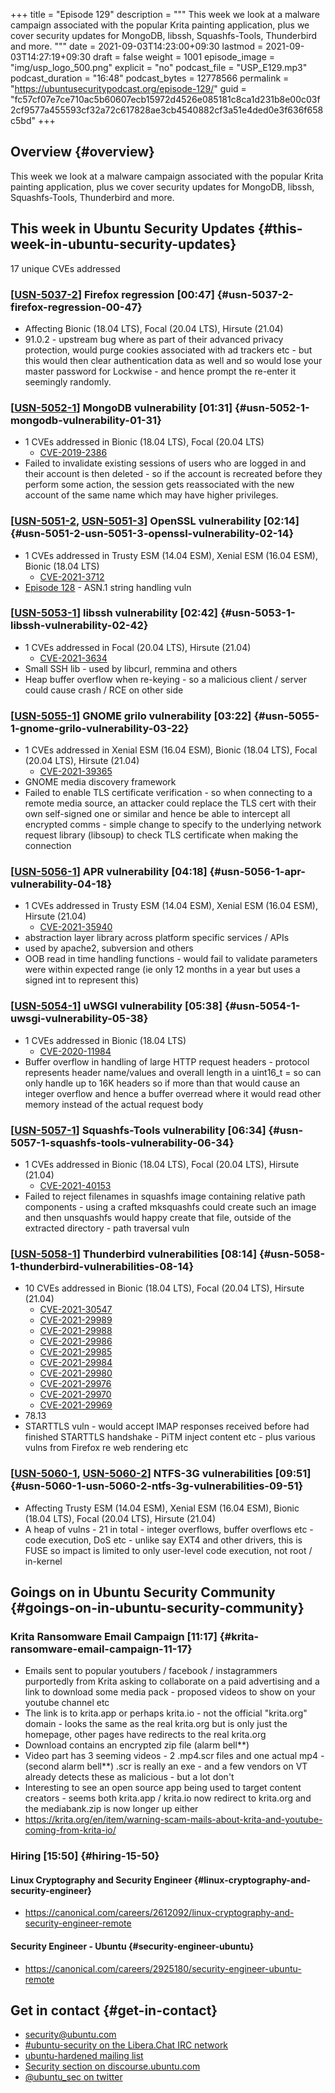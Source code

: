 +++
title = "Episode 129"
description = """
  This week we look at a malware campaign associated with the popular Krita
  painting application, plus we cover security updates for MongoDB, libssh,
  Squashfs-Tools, Thunderbird and more.
  """
date = 2021-09-03T14:23:00+09:30
lastmod = 2021-09-03T14:27:19+09:30
draft = false
weight = 1001
episode_image = "img/usp_logo_500.png"
explicit = "no"
podcast_file = "USP_E129.mp3"
podcast_duration = "16:48"
podcast_bytes = 12778566
permalink = "https://ubuntusecuritypodcast.org/episode-129/"
guid = "fc57cf07e7ce710ac5b60607ecb15972d4526e085181c8ca1d231b8e00c03f2cf9577a455593cf32a72c617828ae3cb4540882cf3a51e4ded0e3f636f658c5bd"
+++

## Overview {#overview}

This week we look at a malware campaign associated with the popular Krita
painting application, plus we cover security updates for MongoDB, libssh,
Squashfs-Tools, Thunderbird and more.


## This week in Ubuntu Security Updates {#this-week-in-ubuntu-security-updates}

17 unique CVEs addressed


### [[USN-5037-2](https://ubuntu.com/security/notices/USN-5037-2)] Firefox regression [00:47] {#usn-5037-2-firefox-regression-00-47}

-   Affecting Bionic (18.04 LTS), Focal (20.04 LTS), Hirsute (21.04)
-   91.0.2 - upstream bug where as part of their advanced privacy protection,
    would purge cookies associated with ad trackers etc - but this would then
    clear authentication data as well and so would lose your master password
    for Lockwise - and hence prompt the re-enter it seemingly randomly.


### [[USN-5052-1](https://ubuntu.com/security/notices/USN-5052-1)] MongoDB vulnerability [01:31] {#usn-5052-1-mongodb-vulnerability-01-31}

-   1 CVEs addressed in Bionic (18.04 LTS), Focal (20.04 LTS)
    -   [CVE-2019-2386](https://ubuntu.com/security/CVE-2019-2386) <!-- low -->
-   Failed to invalidate existing sessions of users who are logged in and
    their account is then deleted - so if the account is recreated before
    they perform some action, the session gets reassociated with the new
    account of the same name which may have higher privileges.


### [[USN-5051-2](https://ubuntu.com/security/notices/USN-5051-2), [USN-5051-3](https://ubuntu.com/security/notices/USN-5051-3)] OpenSSL vulnerability [02:14] {#usn-5051-2-usn-5051-3-openssl-vulnerability-02-14}

-   1 CVEs addressed in Trusty ESM (14.04 ESM), Xenial ESM (16.04 ESM), Bionic (18.04 LTS)
    -   [CVE-2021-3712](https://ubuntu.com/security/CVE-2021-3712) <!-- medium -->
-   [Episode 128](https://ubuntusecuritypodcast.org/episode-128/) - ASN.1 string handling vuln


### [[USN-5053-1](https://ubuntu.com/security/notices/USN-5053-1)] libssh vulnerability [02:42] {#usn-5053-1-libssh-vulnerability-02-42}

-   1 CVEs addressed in Focal (20.04 LTS), Hirsute (21.04)
    -   [CVE-2021-3634](https://ubuntu.com/security/CVE-2021-3634) <!-- medium -->
-   Small SSH lib - used by libcurl, remmina and others
-   Heap buffer overflow when re-keying - so a malicious client / server
    could cause crash / RCE on other side


### [[USN-5055-1](https://ubuntu.com/security/notices/USN-5055-1)] GNOME grilo vulnerability [03:22] {#usn-5055-1-gnome-grilo-vulnerability-03-22}

-   1 CVEs addressed in Xenial ESM (16.04 ESM), Bionic (18.04 LTS), Focal (20.04 LTS), Hirsute (21.04)
    -   [CVE-2021-39365](https://ubuntu.com/security/CVE-2021-39365) <!-- medium -->
-   GNOME media discovery framework
-   Failed to enable TLS certificate verification - so when connecting to a
    remote media source, an attacker could replace the TLS cert with their
    own self-signed one or similar and hence be able to intercept all
    encrypted comms - simple change to specify to the underlying network
    request library (libsoup) to check TLS certificate when making the
    connection


### [[USN-5056-1](https://ubuntu.com/security/notices/USN-5056-1)] APR vulnerability [04:18] {#usn-5056-1-apr-vulnerability-04-18}

-   1 CVEs addressed in Trusty ESM (14.04 ESM), Xenial ESM (16.04 ESM), Hirsute (21.04)
    -   [CVE-2021-35940](https://ubuntu.com/security/CVE-2021-35940) <!-- medium -->
-   abstraction layer library across platform specific services / APIs
-   used by apache2, subversion and others
-   OOB read in time handling functions - would fail to validate parameters
    were within expected range (ie only 12 months in a year but uses a signed
    int to represent this)


### [[USN-5054-1](https://ubuntu.com/security/notices/USN-5054-1)] uWSGI vulnerability [05:38] {#usn-5054-1-uwsgi-vulnerability-05-38}

-   1 CVEs addressed in Bionic (18.04 LTS)
    -   [CVE-2020-11984](https://ubuntu.com/security/CVE-2020-11984) <!-- medium -->
-   Buffer overflow in handling of large HTTP request headers - protocol
    represents header name/values and overall length in a uint16_t = so can
    only handle up to 16K headers so if more than that would cause an integer
    overflow and hence a buffer overread where it would read other memory
    instead of the actual request body


### [[USN-5057-1](https://ubuntu.com/security/notices/USN-5057-1)] Squashfs-Tools vulnerability [06:34] {#usn-5057-1-squashfs-tools-vulnerability-06-34}

-   1 CVEs addressed in Bionic (18.04 LTS), Focal (20.04 LTS), Hirsute (21.04)
    -   [CVE-2021-40153](https://ubuntu.com/security/CVE-2021-40153) <!-- medium -->
-   Failed to reject filenames in squashfs image containing relative path
    components - using a crafted mksquashfs could create such an image and
    then unsquashfs would happy create that file, outside of the extracted
    directory - path traversal vuln


### [[USN-5058-1](https://ubuntu.com/security/notices/USN-5058-1)] Thunderbird vulnerabilities [08:14] {#usn-5058-1-thunderbird-vulnerabilities-08-14}

-   10 CVEs addressed in Bionic (18.04 LTS), Focal (20.04 LTS), Hirsute (21.04)
    -   [CVE-2021-30547](https://ubuntu.com/security/CVE-2021-30547) <!-- medium -->
    -   [CVE-2021-29989](https://ubuntu.com/security/CVE-2021-29989) <!-- medium -->
    -   [CVE-2021-29988](https://ubuntu.com/security/CVE-2021-29988) <!-- medium -->
    -   [CVE-2021-29986](https://ubuntu.com/security/CVE-2021-29986) <!-- medium -->
    -   [CVE-2021-29985](https://ubuntu.com/security/CVE-2021-29985) <!-- medium -->
    -   [CVE-2021-29984](https://ubuntu.com/security/CVE-2021-29984) <!-- medium -->
    -   [CVE-2021-29980](https://ubuntu.com/security/CVE-2021-29980) <!-- medium -->
    -   [CVE-2021-29976](https://ubuntu.com/security/CVE-2021-29976) <!-- medium -->
    -   [CVE-2021-29970](https://ubuntu.com/security/CVE-2021-29970) <!-- medium -->
    -   [CVE-2021-29969](https://ubuntu.com/security/CVE-2021-29969) <!-- medium -->
-   78.13
-   STARTTLS vuln - would accept IMAP responses received before had finished
    STARTTLS handshake - PiTM inject content etc - plus various vulns from
    Firefox re web rendering etc


### [[USN-5060-1](https://ubuntu.com/security/notices/USN-5060-1), [USN-5060-2](https://ubuntu.com/security/notices/USN-5060-2)] NTFS-3G vulnerabilities [09:51] {#usn-5060-1-usn-5060-2-ntfs-3g-vulnerabilities-09-51}

-   Affecting Trusty ESM (14.04 ESM), Xenial ESM (16.04 ESM), Bionic (18.04 LTS), Focal (20.04 LTS), Hirsute (21.04)
-   A heap of vulns - 21 in total - integer overflows, buffer overflows etc -
    code execution, DoS etc - unlike say EXT4 and other drivers, this is FUSE
    so impact is limited to only user-level code execution, not root /
    in-kernel


## Goings on in Ubuntu Security Community {#goings-on-in-ubuntu-security-community}


### Krita Ransomware Email Campaign [11:17] {#krita-ransomware-email-campaign-11-17}

-   Emails sent to popular youtubers / facebook / instagrammers purportedly
    from Krita asking to collaborate on a paid advertising and a link to
    download some media pack - proposed videos to show on your youtube
    channel etc
-   The link is to krita.app or perhaps krita.io - not the official
    "krita.org" domain - looks the same as the real krita.org but is only
    just the homepage, other pages have redirects to the real krita.org
-   Download contains an encrypted zip file (alarm bell\*\*)
-   Video part has 3 seeming videos - 2 .mp4.scr files and one actual mp4 -
    (second alarm bell\*\*) .scr is really an exe - and a few vendors on VT
    already detects these as malicious - but a lot don't
-   Interesting to see an open source app being used to target content
    creators - seems both krita.app / krita.io now redirect to krita.org and
    the mediabank.zip is now longer up either
-   <https://krita.org/en/item/warning-scam-mails-about-krita-and-youtube-coming-from-krita-io/>


### Hiring [15:50] {#hiring-15-50}


#### Linux Cryptography and Security Engineer {#linux-cryptography-and-security-engineer}

-   <https://canonical.com/careers/2612092/linux-cryptography-and-security-engineer-remote>


#### Security Engineer - Ubuntu {#security-engineer-ubuntu}

-   <https://canonical.com/careers/2925180/security-engineer-ubuntu-remote>


## Get in contact {#get-in-contact}

-   [security@ubuntu.com](mailto:security@ubuntu.com)
-   [#ubuntu-security on the Libera.Chat IRC network](https://libera.chat)
-   [ubuntu-hardened mailing list](https://lists.ubuntu.com/mailman/listinfo/ubuntu-hardened)
-   [Security section on discourse.ubuntu.com](https://discourse.ubuntu.com/c/security)
-   [@ubuntu\_sec on twitter](https://twitter.com/ubuntu%5Fsec)
